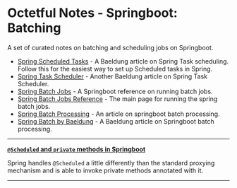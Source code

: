 # Octetful Notes - Springboot: Batching

A set of curated notes on batching and scheduling jobs on Springboot.

* [Spring Scheduled Tasks](https://www.baeldung.com/spring-scheduled-tasks) - A Baeldung article on Spring Task scheduling. Follow this for the easiest way to set up Scheduled tasks in Spring.
* [Spring Task Scheduler](https://www.baeldung.com/spring-task-scheduler) - Another Baeldung article on Spring Task Scheduler.
* [Spring Batch Jobs](https://docs.spring.io/spring-batch/docs/3.0.x/reference/html/configureJob.html) - A Springboot reference on running batch jobs.
* [Spring Batch Jobs Reference](https://docs.spring.io/spring-batch/docs/current/reference/html/job.html) - The main page for running the spring batch jobs.
* [Spring Batch Processing](https://spring.io/guides/gs/batch-processing/) - An article on springboot batch processing.
* [Spring Batch by Baeldung](https://www.baeldung.com/introduction-to-spring-batch) - A Baeldung article on Springboot batch processing.


---

[__`@Scheduled` and `private` methods in Springboot__](https://stackoverflow.com/questions/41898920/how-does-spring-boot-recognize-scheduled-on-a-subclass-method)

Spring handles `@Scheduled` a little differently than the standard proxying mechanism and is able to invoke private methods annotated with it. 

---
